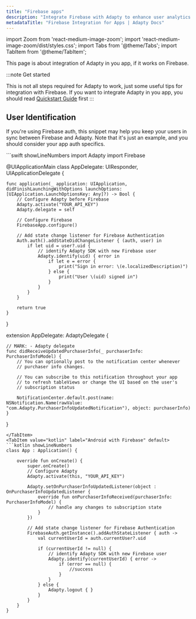 ```yaml
---
title: "Firebase apps"
description: "Integrate Firebase with Adapty to enhance user analytics and subscription tracking for your mobile app."
metadataTitle: "Firebase Integration for Apps | Adapty Docs"
---
```


import Zoom from 'react-medium-image-zoom';
import 'react-medium-image-zoom/dist/styles.css';
import Tabs from '@theme/Tabs';
import TabItem from '@theme/TabItem';

This page is about integration of Adapty in you app, if it works on Firebase.

:::note
Get started

This is not all steps required for Adapty to work, just some useful tips for integration with Firebase. If you want to integrate Adapty in you app, you should read [Quickstart Guide](quickstart) first
:::

## User Identification

If you're using Firebase auth, this snippet may help you keep your users in sync between Firebase and Adapty. Note that it's just an example, and you should consider your app auth specifics.

<Tabs>
<TabItem value="Swift" label="iOS with Firebase" default>
```swift showLineNumbers
import Adapty
import Firebase
 
@UIApplicationMain
class AppDelegate: UIResponder, UIApplicationDelegate {
 
    func application(_ application: UIApplication, didFinishLaunchingWithOptions launchOptions: [UIApplication.LaunchOptionsKey: Any]?) -> Bool {
        // Configure Adapty before Firebase
        Adapty.activate("YOUR_API_KEY")
        Adapty.delegate = self
        
        // Configure Firebase
        FirebaseApp.configure()
        
        // Add state change listener for Firebase Authentication
        Auth.auth().addStateDidChangeListener { (auth, user) in
            if let uid = user?.uid {
                // identify Adapty SDK with new Firebase user
                Adapty.identify(uid) { error in
                    if let e = error {
                        print("Sign in error: \(e.localizedDescription)")
                    } else {
                        print("User \(uid) signed in")
                    }
                }
            }
        }
 
        return true
    }
 
}
 
extension AppDelegate: AdaptyDelegate {
 
    // MARK: - Adapty delegate
    func didReceiveUpdatedPurchaserInfo(_ purchaserInfo: PurchaserInfoModel) {
        // You can optionally post to the notification center whenever
        // purchaser info changes.
 
        // You can subscribe to this notification throughout your app
        // to refresh tableViews or change the UI based on the user's
        // subscription status
        
        NotificationCenter.default.post(name: NSNotification.Name(rawValue: "com.Adapty.PurchaserInfoUpdatedNotification"), object: purchaserInfo)
    }
 
}
```
</TabItem>
<TabItem value="kotlin" label="Android with Firebase" default>
```kotlin showLineNumbers
class App : Application() {

    override fun onCreate() {
        super.onCreate()
        // Configure Adapty
        Adapty.activate(this, "YOUR_API_KEY")

        Adapty.setOnPurchaserInfoUpdatedListener(object : OnPurchaserInfoUpdatedListener {
            override fun onPurchaserInfoReceived(purchaserInfo: PurchaserInfoModel) {
                // handle any changes to subscription state
            }
        })

        // Add state change listener for Firebase Authentication
        FirebaseAuth.getInstance().addAuthStateListener { auth ->
            val currentUserId = auth.currentUser?.uid

            if (currentUserId != null) {
                // identify Adapty SDK with new Firebase user
                Adapty.identify(currentUserId) { error ->
                    if (error == null) {
                        //success
                    }
                }
            } else {
                Adapty.logout { }
            }
        }
    }
}
```
</TabItem>
</Tabs>

